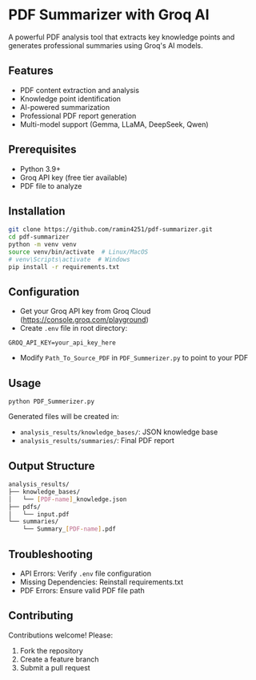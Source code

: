 # PDF Summarizer with Groq AI

A powerful PDF analysis tool that extracts key knowledge points and generates professional summaries using Groq's AI models.

## Features
- PDF content extraction and analysis
- Knowledge point identification
- AI-powered summarization
- Professional PDF report generation
- Multi-model support (Gemma, LLaMA, DeepSeek, Qwen)

## Prerequisites
- Python 3.9+
- Groq API key (free tier available)
- PDF file to analyze

## Installation
```bash
git clone https://github.com/ramin4251/pdf-summarizer.git
cd pdf-summarizer
python -m venv venv
source venv/bin/activate  # Linux/MacOS
# venv\Scripts\activate  # Windows
pip install -r requirements.txt
```

## Configuration
- Get your Groq API key from Groq Cloud (https://console.groq.com/playground)
- Create `.env` file in root directory:
```
GROQ_API_KEY=your_api_key_here
```
- Modify `Path_To_Source_PDF` in `PDF_Summerizer.py` to point to your PDF

## Usage
```
python PDF_Summerizer.py
```

Generated files will be created in:
- `analysis_results/knowledge_bases/`: JSON knowledge base
- `analysis_results/summaries/`: Final PDF report

## Output Structure
```bash
analysis_results/
├── knowledge_bases/
│   └── [PDF-name]_knowledge.json
├── pdfs/
│   └── input.pdf
└── summaries/
    └── Summary_[PDF-name].pdf
```

## Troubleshooting
- API Errors: Verify `.env` file configuration
- Missing Dependencies: Reinstall requirements.txt
- PDF Errors: Ensure valid PDF file path

## Contributing
Contributions welcome! Please:

1. Fork the repository
2. Create a feature branch
3. Submit a pull request
